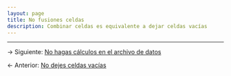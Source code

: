 ```yaml
---
layout: page
title: No fusiones celdas
description: Combinar celdas es equivalente a dejar celdas vacías
---
```


---

&rarr; Siguiente: [No hagas cálculos en el archivo de datos](pages/sin_calculos.html)

&larr; Anterior: [No dejes celdas vacías](pages/celdas_vacias.html)
